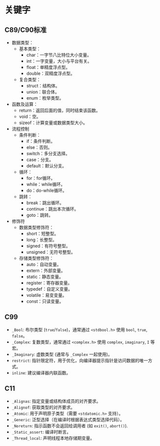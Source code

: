 # 关键字

## C89/C90标准

- 数据类型：
  - 基本类型：
    - char：一字节八比特位大小变量。
    - int：一字变量，大小与平台有关。
    - float：单精度浮点型。
    - double：双精度浮点型。
  - 复合类型：
    - struct：结构体。
    - union：联合体。
    - enum：枚举类型。
- 函数及运算：
  - return：返回后面的值，同时结束该函数。
  - void：空。
  - sizeof：计算变量或数据类型大小。
- 流程控制
  - 条件判断：
    - if：条件判断。
    - else：否则。
    - switch：多分支选择。
    - case：分支。
    - default：默认分支。
  - 循环：
    - for：for循环。
    - while：while循环。
    - do：do-while循环。
  - 跳转：
    - break：跳出循环。
    - continue：跳出本次循环。
    - goto：跳转。
- 修饰符
  - 数据类型修饰符：
    - short：短整型。
    - long：长整型。
    - signed：有符号整型。
    - unsigned：无符号整型。
  - 存储类型修饰符：
    - auto：自动变量。
    - extern：外部变量。
    - static：静态变量。
    - register：寄存器变量。
    - typedef：自定义变量。
    - volatile：易变变量。
    - const：只读变量。

## C99

- `_Bool`: 布尔类型 (`true`/`false`)，通常通过 `<stdbool.h>` 使用 `bool`, `true`, `false`。
- `_Complex`: 复数类型，通常通过 `<complex.h>` 使用 `complex`, `imaginary`, `I` 等宏。
- `_Imaginary`: 虚数类型 (通常与 `_Complex` 一起使用)。
- `restrict`: 指针限定符，用于优化，向编译器提示指针是访问数据的唯一方式。
- `inline`: 建议编译器内联函数。

## C11

- `_Alignas`: 指定变量或结构体成员的对齐要求。
- `_Alignof`: 获取类型的对齐要求。
- `_Atomic`: 用于声明原子类型（需要 `<stdatomic.h>` 支持）。
- `_Generic`: 泛型选择（在编译时根据表达式类型选择代码）。
- `_Noreturn`: 指示函数不会返回给调用者 (如 `exit()`, `abort()`).
- `_Static_assert`: 编译时断言。
- `_Thread_local`: 声明线程本地存储期变量。